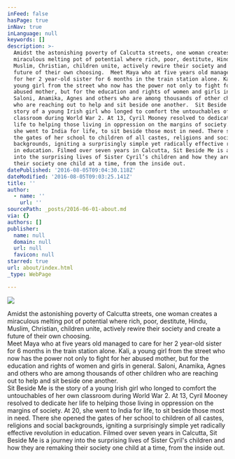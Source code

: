 ```yaml
---
inFeed: false
hasPage: true
inNav: true
inLanguage: null
keywords: []
description: >-
  Amidst the astonishing poverty of Calcutta streets, one woman creates a
  miraculous melting pot of potential where rich, poor, destitute, Hindu,
  Muslim, Christian, children unite, actively rewire their society and create a
  future of their own choosing.  Meet Maya who at five years old managed to care
  for her 2 year-old sister for 6 months in the train station alone. Kali, a
  young girl from the street who now has the power not only to fight for her
  abused mother, but for the education and rights of women and girls in general.
  Saloni, Anamika, Agnes and others who are among thousands of other children
  who are reaching out to help and sit beside one another.  Sit Beside Me is the
  story of a young Irish girl who longed to comfort the untouchables of her own
  classroom during World War 2. At 13, Cyril Mooney resolved to dedicate her
  life to helping those living in oppression on the margins of society. At 20,
  she went to India for life, to sit beside those most in need. There she opened
  the gates of her school to children of all castes, religions and social
  backgrounds, igniting a surprisingly simple yet radically effective revolution
  in education. Filmed over seven years in Calcutta, Sit Beside Me is a journey
  into the surprising lives of Sister Cyril’s children and how they are remaking
  their society one child at a time, from the inside out.
datePublished: '2016-08-05T09:04:30.118Z'
dateModified: '2016-08-05T09:03:25.141Z'
title: ''
author:
  - name: ''
    url: ''
sourcePath: _posts/2016-06-01-about.md
via: {}
authors: []
publisher:
  name: null
  domain: null
  url: null
  favicon: null
starred: true
url: about/index.html
_type: WebPage

---
```

![](https://s3-us-west-2.amazonaws.com/the-grid-img/p/6e3c79ae1bd262ae74b9bc3f3f162623c359721d.jpg)

Amidst the astonishing poverty of Calcutta streets, one woman creates a miraculous melting pot of potential where rich, poor, destitute, Hindu, Muslim, Christian, children unite, actively rewire their society and create a future of their own choosing.   
Meet Maya who at five years old managed to care for her 2 year-old sister for 6 months in the train station alone. Kali, a young girl from the street who now has the power not only to fight for her abused mother, but for the education and rights of women and girls in general. Saloni, Anamika, Agnes and others who are among thousands of other children who are reaching out to help and sit beside one another.   
Sit Beside Me is the story of a young Irish girl who longed to comfort the untouchables of her own classroom during World War 2\. At 13, Cyril Mooney resolved to dedicate her life to helping those living in oppression on the margins of society. At 20, she went to India for life, to sit beside those most in need. There she opened the gates of her school to children of all castes, religions and social backgrounds, igniting a surprisingly simple yet radically effective revolution in education. Filmed over seven years in Calcutta, Sit Beside Me is a journey into the surprising lives of Sister Cyril's children and how they are remaking their society one child at a time, from the inside out.